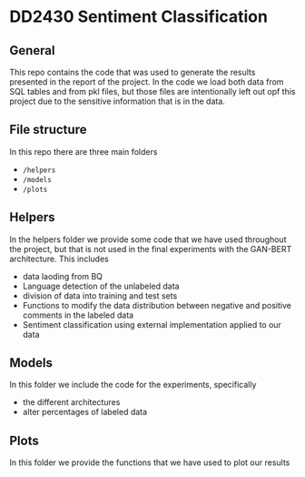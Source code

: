 # DD2430 Sentiment Classification
## General
This repo contains the code that was used to generate the results presented in the report of the project. In the code we load both data from SQL tables and from pkl files, but those files are intentionally left out opf this project due to the sensitive information that is in the data. 

## File structure
In this repo there are three main folders 
- `/helpers`
- `/models`
- `/plots`

## Helpers
In the helpers folder we provide some code that we have used throughout the project, but that is not used in the final experiments with the GAN-BERT architecture. This includes
- data laoding from BQ
- Language detection of the unlabeled data
- division of data into training and test sets
- Functions to modify the data distribution between negative and positive comments in the labeled data 
- Sentiment classification using external implementation applied to our data

## Models
In this folder we include the code for the experiments, specifically
- the different architectures
- alter percentages of labeled data

## Plots
In this folder we provide the functions that we have used to plot our results